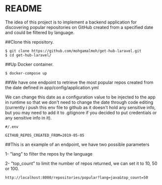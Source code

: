 # README
The idea of this project is to implement a backend application for discovering popular
repositories on GitHub created from a specified date and could be filtered by language.

##Clone this repository.

```console
$ git clone https://github.com/mohgamalmoh/get-hub-laravel.git
$ cd get-hub-laravel/
```

##Up Docker container.

```console
$ docker-compose up
```


##We have one endpoint to retrieve the most popular repos created from the date defined in app/config/application.yml

We can change this date as a configuration value to be injected 
to the app in runtime so that we don't need to change the date 
through code editing (currently i push this env file to github 
as it doesn't hold any sensitive info, but you may need to add 
it to .gitignore if you decided to put credentials or any 
sensitive info in it).

 ```console
#/.env

 GITHUB_REPOS_CREATED_FROM=2019-05-05
 ```

##This is an example of an endpoint, we have two possible parameters

1- "lang" to filter the repos by the language

2- "top_count" to limit the number of repos returned, we can set it 
    to 10, 50 or 100.
 ```console
http://localhost:8000/repositories/popular?lang=java&top_count=50
 ```
